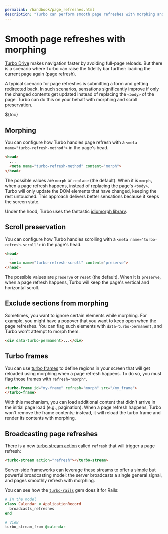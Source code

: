 ```yaml
---
permalink: /handbook/page_refreshes.html
description: "Turbo can perform smooth page refreshes with morphing and scroll preservation."
---
```


# Smooth page refreshes with morphing

[Turbo Drive](/handbook/drive.html) makes navigation faster by avoiding full-page reloads. But there is a scenario where Turbo can raise the fidelity bar further: loading the current page again (page refresh).

A typical scenario for page refreshes is submitting a form and getting redirected back. In such scenarios, sensations significantly improve if only the changed contents get updated instead of replacing the `<body>` of the page. Turbo can do this on your behalf with morphing and scroll preservation.

${toc}

## Morphing

You can configure how Turbo handles page refresh with a `<meta name="turbo-refresh-method">` in the page's head.

```html
<head>
  ...
  <meta name="turbo-refresh-method" content="morph">
</head>
```

The possible values are `morph` or `replace` (the default). When it is `morph,` when a page refresh happens, instead of replacing the page's `<body>,` Turbo will only update the DOM elements that have changed, keeping the rest untouched. This approach delivers better sensations because it keeps the screen state.

Under the hood, Turbo uses the fantastic [idiomorph library](https://github.com/bigskysoftware/idiomorph).

## Scroll preservation

You can configure how Turbo handles scrolling with a `<meta name="turbo-refresh-scroll">` in the page's head.

```html
<head>
  ...
  <meta name="turbo-refresh-scroll" content="preserve">
</head>
```

The possible values are `preserve` or `reset` (the default). When it is `preserve`, when a page refresh happens, Turbo will keep the page's vertical and horizontal scroll.

## Exclude sections from morphing

Sometimes, you want to ignore certain elements while morphing. For example, you might have a popover that you want to keep open when the page refreshes. You can flag such elements with `data-turbo-permanent`, and Turbo won't attempt to morph them.

```html
<div data-turbo-permanent>...</div>
```

## Turbo frames

You can use [turbo frames](/handbook/frames.html) to define regions in your screen that will get reloaded using morphing when a page refresh happens. To do so, you must flag those frames with `refresh="morph"`.

```html
<turbo-frame id="my-frame" refresh="morph" src="/my_frame">
</turbo-frame>
```

With this mechanism, you can load additional content that didn't arrive in the initial page load (e.g., pagination). When a page refresh happens, Turbo won't remove the frame contents; instead, it will reload the turbo frame and render its contents with morphing.

## Broadcasting page refreshes

There is a new [turbo stream action](/handbook/streams.html) called `refresh` that will trigger a page refresh:

```html
<turbo-stream action="refresh"></turbo-stream>
```

Server-side frameworks can leverage these streams to offer a simple but powerful broadcasting model: the server broadcasts a single general signal, and pages smoothly refresh with morphing. 

You can see how the  [`turbo-rails`](https://github.com/hotwired/turbo-rails) gem does it for Rails:

```ruby
# In the model
class Calendar < ApplicationRecord
  broadcasts_refreshes
end

# View
turbo_stream_from @calendar
```

